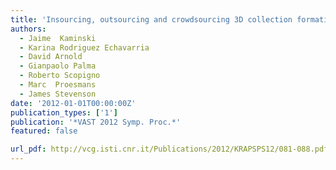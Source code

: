 ```yaml
---
title: 'Insourcing, outsourcing and crowdsourcing 3D collection formation: perspectives for cultural heritage sites'
authors:
  - Jaime  Kaminski
  - Karina Rodriguez Echavarria
  - David Arnold
  - Gianpaolo Palma
  - Roberto Scopigno
  - Marc  Proesmans
  - James Stevenson
date: '2012-01-01T00:00:00Z'
publication_types: ['1']
publication: '*VAST 2012 Symp. Proc.*'
featured: false

url_pdf: http://vcg.isti.cnr.it/Publications/2012/KRAPSPS12/081-088.pdf
---
```

